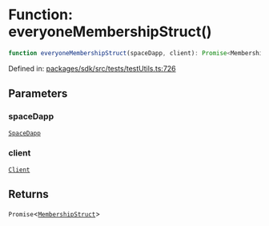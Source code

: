 # Function: everyoneMembershipStruct()

```ts
function everyoneMembershipStruct(spaceDapp, client): Promise<MembershipStruct>;
```

Defined in: [packages/sdk/src/tests/testUtils.ts:726](https://github.com/towns-protocol/towns/blob/0db1fd0ac7258e8db8cedfb6183e8eade8284fa1/packages/sdk/src/tests/testUtils.ts#L726)

## Parameters

### spaceDapp

[`SpaceDapp`](../../Towns-Protocol-Web3/classes/SpaceDapp.md)

### client

[`Client`](../classes/Client.md)

## Returns

`Promise`\<[`MembershipStruct`](../../Towns-Protocol-Web3/namespaces/ILegacyArchitectBase/type-aliases/MembershipStruct.md)\>
